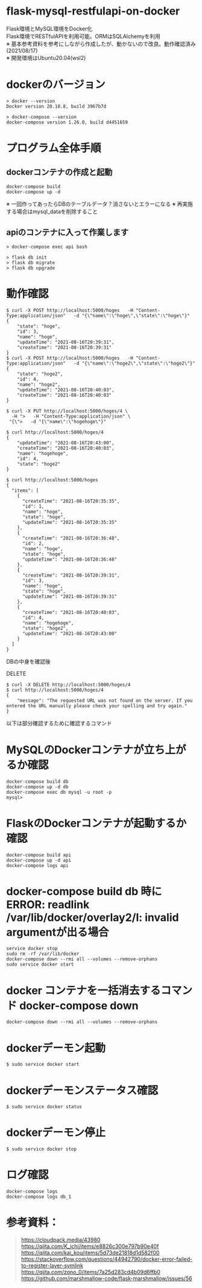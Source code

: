 # flask-mysql-restfulapi-on-docker
Flask環境とMySQL環境をDocker化  
Flask環境でRESTfulAPIを利用可能。ORMはSQLAlchemyを利用  
※ 基本参考資料を参考にしながら作成したが、動かないので改良。動作確認済み(2021/08/17)  
※ 開発環境はUbuntu20.04(wsl2)

# dockerのバージョン
```
> docker --version
Docker version 20.10.8, build 3967b7d

> docker-compose --version
docker-compose version 1.26.0, build d4451659
```


# プログラム全体手順
## dockerコンテナの作成と起動
```
docker-compose build
docker-compose up -d
```
※ 一回作ってあったらDBのテーブルデータ？消さないとエラーになる
※ 再実施する場合はmysql_dataを削除すること

## apiのコンテナに入って作業します
```
> docker-compose exec api bash
```
```
> flask db init
> flask db migrate
> flask db upgrade
```


# 動作確認
```
$ curl -X POST http://localhost:5000/hoges   -H "Content-Type:application/json"   -d "{\"name\":\"hoge\",\"state\":\"hoge\"}"
{
    "state": "hoge",
    "id": 3,
    "name": "hoge",
    "updateTime": "2021-08-16T20:39:31",
    "createTime": "2021-08-16T20:39:31"
}
$ curl -X POST http://localhost:5000/hoges   -H "Content-Type:application/json"   -d "{\"name\":\"hoge2\",\"state\":\"hoge2\"}"
{
    "state": "hoge2",
    "id": 4,
    "name": "hoge2",
    "updateTime": "2021-08-16T20:40:03",
    "createTime": "2021-08-16T20:40:03"
}

$ curl -X PUT http://localhost:5000/hoges/4 \
  -H ">   -H "Content-Type:application/json" \
 "{\">   -d "{\"name\":\"hogehoge\"}"

$ curl http://localhost:5000/hoges/4
{
    "updateTime": "2021-08-16T20:43:00",
    "createTime": "2021-08-16T20:40:03",
    "name": "hogehoge",
    "id": 4,
    "state": "hoge2"
}

$ curl http://localhost:5000/hoges
{
  "items": [
    {
      "createTime": "2021-08-16T20:35:35",
      "id": 1,
      "name": "hoge",
      "state": "hoge",
      "updateTime": "2021-08-16T20:35:35"
    },
    {
      "createTime": "2021-08-16T20:36:48",
      "id": 2,
      "name": "hoge",
      "state": "hoge",
      "updateTime": "2021-08-16T20:36:48"
    },
    {
      "createTime": "2021-08-16T20:39:31",
      "id": 3,
      "name": "hoge",
      "state": "hoge",
      "updateTime": "2021-08-16T20:39:31"
    },
    {
      "createTime": "2021-08-16T20:40:03",
      "id": 4,
      "name": "hogehoge",
      "state": "hoge2",
      "updateTime": "2021-08-16T20:43:00"
    }
  ]
}
```
DBの中身を確認後

DELETE
```
$ curl -X DELETE http://localhost:5000/hoges/4
$ curl http://localhost:5000/hoges/4
{
    "message": "The requested URL was not found on the server. If you entered the URL manually please check your spelling and try again."
}
```



以下は部分確認するために確認するコマンド
# MySQLのDockerコンテナが立ち上がるか確認
```
docker-compose build db
docker-compose up -d db
docker-compose exec db mysql -u root -p
mysql>
```

# FlaskのDockerコンテナが起動するか確認
```
docker-compose build api
docker-compose up -d api
docker-compose logs api
```

# docker-compose build db 時に ERROR: readlink /var/lib/docker/overlay2/l: invalid argumentが出る場合
```
service docker stop
sudo rm -rf /var/lib/docker
docker-compose down --rmi all --volumes --remove-orphans
sudo service docker start
```

# docker コンテナを一括消去するコマンド docker-compose down
```
docker-compose down --rmi all --volumes --remove-orphans
```

# dockerデーモン起動
```
$ sudo service docker start
```

# dockerデーモンステータス確認
```
$ sudo service docker status
```

# dockerデーモン停止
```
$ sudo service docker stop
```

# ログ確認
```
docker-compose logs
docker-compose logs db_1
```


# 参考資料：
> https://cloudpack.media/43980  
> https://qiita.com/K_ichi/items/e8826c300e797b90e40f  
> https://qiita.com/kai_kou/items/5d73de21818d1d582f00  
> https://stackoverflow.com/questions/44942790/docker-error-failed-to-register-layer-symlink  
> https://qiita.com/zono_0/items/7a25d283cd4b09d6ffb0  
> https://github.com/marshmallow-code/flask-marshmallow/issues/56  
